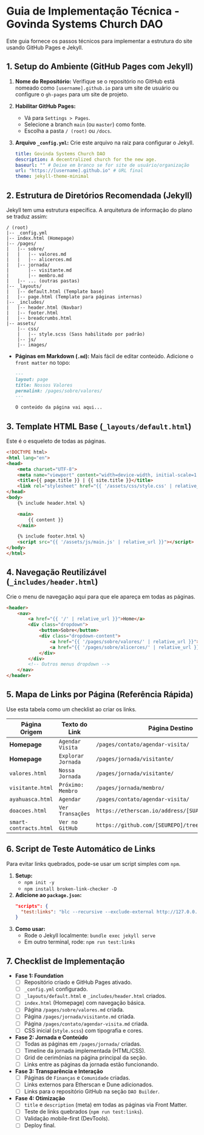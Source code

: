 # Guia de Implementação Técnica - Govinda Systems Church DAO

Este guia fornece os passos técnicos para implementar a estrutura do site usando GitHub Pages e Jekyll.

## 1. Setup do Ambiente (GitHub Pages com Jekyll)

1.  **Nome do Repositório:** Verifique se o repositório no GitHub está nomeado como `[username].github.io` para um site de usuário ou configure o `gh-pages` para um site de projeto.
2.  **Habilitar GitHub Pages:**
    *   Vá para `Settings > Pages`.
    *   Selecione a branch `main` (ou `master`) como fonte.
    *   Escolha a pasta `/ (root)` ou `/docs`.
3.  **Arquivo `_config.yml`:** Crie este arquivo na raiz para configurar o Jekyll.

    ```yaml
    title: Govinda Systems Church DAO
    description: A decentralized church for the new age.
    baseurl: "" # Deixe em branco se for site de usuário/organização
    url: "https://[username].github.io" # URL final
    theme: jekyll-theme-minimal
    ```

## 2. Estrutura de Diretórios Recomendada (Jekyll)

Jekyll tem uma estrutura específica. A arquitetura de informação do plano se traduz assim:

```
/ (root)
|-- _config.yml
|-- index.html (Homepage)
|-- /pages/
|   |-- sobre/
|   |   |-- valores.md
|   |   |-- alicerces.md
|   |-- jornada/
|       |-- visitante.md
|       |-- membro.md
|   |-- ... (outras pastas)
|-- _layouts/
|   |-- default.html (Template base)
|   |-- page.html (Template para páginas internas)
|-- _includes/
|   |-- header.html (Navbar)
|   |-- footer.html
|   |-- breadcrumbs.html
|-- assets/
    |-- css/
    |   |-- style.scss (Sass habilitado por padrão)
    |-- js/
    |-- images/
```

*   **Páginas em Markdown (`.md`):** Mais fácil de editar conteúdo. Adicione o `front matter` no topo:
    ```markdown
    ---
    layout: page
    title: Nossos Valores
    permalink: /pages/sobre/valores/
    ---

    O conteúdo da página vai aqui...
    ```

## 3. Template HTML Base (`_layouts/default.html`)

Este é o esqueleto de todas as páginas.

```html
<!DOCTYPE html>
<html lang="en">
<head>
    <meta charset="UTF-8">
    <meta name="viewport" content="width=device-width, initial-scale=1.0">
    <title>{{ page.title }} | {{ site.title }}</title>
    <link rel="stylesheet" href="{{ '/assets/css/style.css' | relative_url }}">
</head>
<body>
    {% include header.html %}

    <main>
        {{ content }}
    </main>

    {% include footer.html %}
    <script src="{{ '/assets/js/main.js' | relative_url }}"></script>
</body>
</html>
```

## 4. Navegação Reutilizável (`_includes/header.html`)

Crie o menu de navegação aqui para que ele apareça em todas as páginas.

```html
<header>
    <nav>
        <a href="{{ '/' | relative_url }}">Home</a>
        <div class="dropdown">
            <button>Sobre</button>
            <div class="dropdown-content">
                <a href="{{ '/pages/sobre/valores/' | relative_url }}">Valores</a>
                <a href="{{ '/pages/sobre/alicerces/' | relative_url }}">Alicerces</a>
            </div>
        </div>
        <!-- Outros menus dropdown -->
    </nav>
</header>
```

## 5. Mapa de Links por Página (Referência Rápida)

Use esta tabela como um checklist ao criar os links.

| Página Origem           | Texto do Link         | Página Destino                                     |
| ----------------------- | --------------------- | -------------------------------------------------- |
| **Homepage**            | `Agendar Visita`      | `/pages/contato/agendar-visita/`                |
| **Homepage**            | `Explorar Jornada`    | `/pages/jornada/visitante/`                     |
| `valores.html`          | `Nossa Jornada`       | `/pages/jornada/visitante/`                     |
| `visitante.html`        | `Próximo: Membro`     | `/pages/jornada/membro/`                        |
| `ayahuasca.html`        | `Agendar`             | `/pages/contato/agendar-visita/`                |
| `doacoes.html`          | `Ver Transações`      | `https://etherscan.io/address/[SUACARTEIRA]`       |
| `smart-contracts.html`  | `Ver no GitHub`       | `https://github.com/[SEUREPO]/tree/main/contracts` |

## 6. Script de Teste Automático de Links

Para evitar links quebrados, pode-se usar um script simples com `npm`.

1.  **Setup:**
    *   `npm init -y`
    *   `npm install broken-link-checker -D`
2.  **Adicione ao `package.json`:**
    ```json
    "scripts": {
      "test:links": "blc --recursive --exclude-external http://127.0.0.1:4000"
    }
    ```
3.  **Como usar:**
    *   Rode o Jekyll localmente: `bundle exec jekyll serve`
    *   Em outro terminal, rode: `npm run test:links`

## 7. Checklist de Implementação

-   **Fase 1: Foundation**
    -   [ ] Repositório criado e GitHub Pages ativado.
    -   [ ] `_config.yml` configurado.
    -   [ ] `_layouts/default.html` e `_includes/header.html` criados.
    -   [ ] `index.html` (Homepage) com navegação básica.
    -   [ ] Página `/pages/sobre/valores.md` criada.
    -   [ ] Página `/pages/jornada/visitante.md` criada.
    -   [ ] Página `/pages/contato/agendar-visita.md` criada.
    -   [ ] CSS inicial (`style.scss`) com tipografia e cores.
-   **Fase 2: Jornada e Conteúdo**
    -   [ ] Todas as páginas em `/pages/jornada/` criadas.
    -   [ ] Timeline da jornada implementada (HTML/CSS).
    -   [ ] Grid de cerimônias na página principal da seção.
    -   [ ] Links entre as páginas da jornada estão funcionando.
-   **Fase 3: Transparência e Interação**
    -   [ ] Páginas de `Finanças` e `Comunidade` criadas.
    -   [ ] Links externos para Etherscan e Dune adicionados.
    -   [ ] Links para o repositório GitHub na seção `DAO Builder`.
-   **Fase 4: Otimização**
    -   [ ] `title` e `description` (meta) em todas as páginas via Front Matter.
    -   [ ] Teste de links quebrados (`npm run test:links`).
    -   [ ] Validação mobile-first (DevTools).
    -   [ ] Deploy final.
